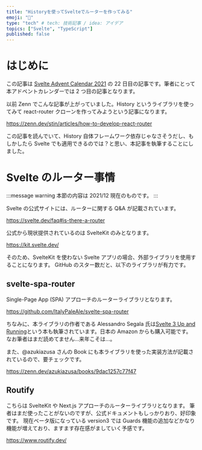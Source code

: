 ```yaml
---
title: "Historyを使ってSvelteでルーターを作ってみる"
emoji: "🍁"
type: "tech" # tech: 技術記事 / idea: アイデア
topics: ["Svelte", "TypeScript"]
published: false
---
```


# はじめに

この記事は [Svelte Advent Calendar 2021](https://qiita.com/advent-calendar/2021/svelte) の 22 日目の記事です。筆者にとって本アドベントカレンダーでは 2 つ目の記事となります。

以前 Zenn でこんな記事が上がっていました。History というライブラリを使ってみて react-router クローンを作ってみようという記事になります。

https://zenn.dev/stin/articles/how-to-develop-react-router

この記事を読んでいて、History 自体フレームワーク依存じゃなさそうだし、もしかしたら Svelte でも適用できるのでは？と思い、本記事を執筆することにしました。

# Svelte のルーター事情

:::message warning
本節の内容は 2021/12 現在のものです。
:::

Svelte の公式サイトには、ルーターに関する Q&A が記載されています。

https://svelte.dev/faq#is-there-a-router

公式から現状提供されているのは SvelteKit のみとなります。

https://kit.svelte.dev/

そのため、SvelteKit を使わない Svelte アプリの場合、外部ライブラリを使用することになります。
GitHub のスター数だと、以下のライブラリが有力です。

## svelte-spa-router

Single-Page App (SPA) アプローチのルーターライブラリとなります。

https://github.com/ItalyPaleAle/svelte-spa-router

ちなみに、本ライブラリの作者である Alessandro Segala 氏は[Svelte 3 Up and Running](https://www.amazon.co.jp/dp/B08D6T6BKS)という本も執筆されています。日本の Amazon からも購入可能です。なお筆者はまだ読めてません…来年こそは…。

また、@azukiazusa さんの Book にも本ライブラリを使った実装方法が記載されているので、要チェックです。

https://zenn.dev/azukiazusa/books/9dac1257c77f47

## Routify

こちらは SvelteKit や Next.js アプローチのルーターライブラリとなります。
筆者はまだ使ったことがないのですが、公式ドキュメントもしっかりおり、好印象です。
現在ベータ版になっている version3 では Guards 機能の追加などかなり機能が増えており、ますます存在感がましていく予感です。

https://www.routify.dev/
